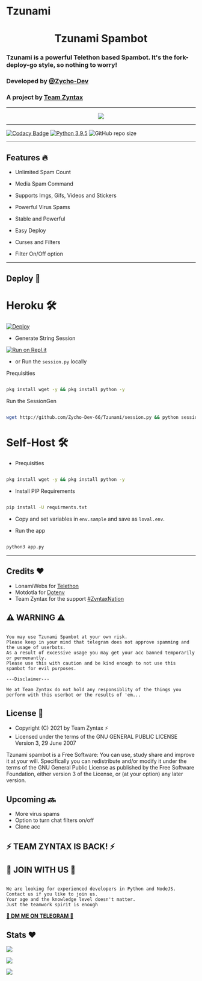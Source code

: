 # Tzunami

<h1 align="center">Tzunami Spambot</h1>

### Tzunami is a powerful Telethon based Spambot. It's the fork-deploy-go style, so nothing to worry!
### Developed by [@Zycho-Dev](https://t.me/Zycho_66)
### A project by [Team Zyntax](https://t.me/Zyntax_chat_zone)

<hr>

<p align="center">
  <img src="https://telegra.ph/file/050540d246273c5daaa94.jpg" href="http://t.me/Zyntax_chat_zone">
</p>

<hr>

[![Codacy Badge](https://api.codacy.com/project/badge/Grade/f7c51539e67b483bb8d7749acca51d3a)](https://app.codacy.com/gh/Zycho-Dev-66/Tzunami?utm_source=github.com&utm_medium=referral&utm_content=Zycho-Dev-66/Tzunami&utm_campaign=Badge_Grade_Settings)
[![Python 3.9.5](https://img.shields.io/badge/Python-blue.svg)](https://www.gnu.org/software/python/)
![GitHub repo size](https://img.shields.io/github/repo-size/Zycho-Dev-66/Tzunami)

<hr>

## Features 🔥
  
- Unlimited Spam Count
  
- Media Spam Command
  
- Supports Imgs, Gifs, Videos and Stickers
  
- Powerful Virus Spams
  
- Stable and Powerful
  
- Easy Deploy
  
- Curses and Filters
  
- Filter On/Off option

<hr>

## Deploy 🚀

# Heroku 🛠

[![Deploy](https://www.herokucdn.com/deploy/button.svg)](https://heroku.com/deploy?template=https://github.com/Zycho-Dev-66/Tzunami)

- Generate String Session

[![Run on Repl.it](https://repl.it/badge/github/Zycho-Dev-66/Tzunami)](https://replit.com/@ZychoDev/String-Session)

- or Run the ```session.py``` locally

Prequisities

```sh

pkg install wget -y && pkg install python -y

```

Run the SessionGen

```sh

wget http://github.com/Zycho-Dev-66/Tzunami/session.py && python session.py

```

# Self-Host 🛠

- Prequisities

```sh

pkg install wget -y && pkg install python -y

```

- Install PIP Requirements

```sh

pip install -U requirments.txt

```

- Copy and set variables in ```env.sample``` and save as ```loval.env```.

- Run the app

```sh

python3 app.py

```

<hr>

## Credits ❤

- LonamiWebs for [Telethon](https://github.com/LonamiWebs/Telethon)
- Motdotla for [Dotenv](https://github.com/motdotla/dotenv)
- Team Zyntax for the support [#ZyntaxNation](http://t.me/Zyntax_chat_zone)

## ⚠ WARNING ⚠

```

You may use Tzunami Spambot at your own risk. 
Please keep in your mind that telegram does not approve spamming and the usage of userbots. 
As a result of excessive usage you may get your acc banned temporarily or permenantly. 
Please use this with caution and be kind enough to not use this spambot for evil purposes.

---Disclaimer---

We at Team Zyntax do not hold any responsiblity of the things you perform with this userbot or the results of 'em...

```

## License 🗽

- Copyright (C) 2021 by Team Zyntax ⚡
- Licensed under the terms of the GNU GENERAL PUBLIC LICENSE Version 3, 29 June 2007

Tzunami spambot is a Free Software: You can use, study share and improve it at your will. Specifically you can redistribute and/or modify it under the terms of the GNU General Public License as published by the Free Software Foundation, either version 3 of the License, or (at your option) any later version.

## Upcoming 🔜

- More virus spams
- Option to turn chat filters on/off
- Clone acc

## ⚡ TEAM ZYNTAX IS BACK! ⚡


## 🍻 JOIN WITH US 🍻

```

We are looking for experienced developers in Python and NodeJS. 
Contact us if you like to join us. 
Your age and the knowledge level doesn't matter. 
Just the teamwork spirit is enough

```

[**🍻 DM ME ON TELEGRAM 🍻**](http://t.me/Zycho_66)


## Stats ❤

<p align="left"><a href="https://github.com/Zycho-Dev-66/Tzunami/network/members"><img src="https://img.shields.io/github/forks/Zycho-Dev-66/Tzunami?label=Forks&logoColor=pink&style=social"></a>
<p align="left"><a href="https://github.com/Zycho-Dev-66/Tzunami/stargazers"><img src="https://img.shields.io/github/stars/Zycho-Dev-66/Tzunami?logoColor=red&style=social"></a>
<p align="left"><a href="https://github.com/Zycho-Dev-66/Tzunami"><img src="https://img.shields.io/github/last-commit/Zycho-Dev-66/Tzunami?style=plastic"></a>

